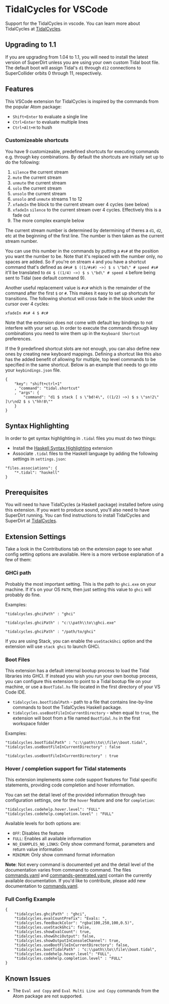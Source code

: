 # TidalCycles for VSCode

Support for the TidalCycles in vscode. You can learn more about
TidalCycles at [TidalCycles](https://tidalcycles.org).

## Upgrading to 1.1

If you are upgrading from 1.04 to 1.1, you will need to install the latest version of SuperDirt unless you are using
your own custom Tidal boot file. The default boot will assign Tidal's `d1` through `d12` connections to 
SuperCollider orbits 0 through 11, respectively.

## Features

This VSCode extension for TidalCycles is inspired by the commands from the popular Atom package:

- `Shift+Enter` to evaluate a single line
- `Ctrl+Enter` to evaluate multiple lines
- `Ctrl+Alt+H` to hush

### Customizeable shortcuts

You have 9 customizeable, predefined shortcuts for executing commands e.g. through key combinations. By default
the shortcuts are initially set up to do the following:

1. `silence` the current stream
2. `mute` the current stream
3. `unmute` the current stream
4. `solo` the current stream
5. `unsolo` the current stream
6. `unsolo` and `unmute` streams 1 to 12
7. `xfadeIn` the block to the current stream over 4 cycles (see below)
8. `xfadeIn` `silence` to the current stream over 4 cycles. Effectively this is a fade out
9. The more complex example below

The current stream number is determined by determining of theres a `d1`, `d2`, etc at the beginning of the first line.
The number is then taken as the current stream number.

You can use this number in the commands by putting a `#s#` at the position you want the number to be. Note that it's
replaced with the number only, no spaces are added. So if you're on stream `4` and you have a shortcut command that's
defined as `d#s# $ ((1/#s#) ~>) $ s \"bd\" # speed #s#` it'll be translated to `d4 $ ((1/4) ~>) $ s \"bd\" # speed 4`
before being sent to Tidal (see default command 9).

Another useful replacement value is `#c#` which is the remainder of the command after the first `$` or `#`. This makes
it easy to set up shortcuts for transitions. The following shortcut will cross fade in the block under the cursor over 4
cycles:

```
xfadeIn #s# 4 $ #c#
```

Note that the extension does not come with default key bindings to not interfere with your set up. In order to execute
the commands through key combinations you need to wire them up in the `Keyboard Shortcut` preferences.

If the 9 predefined shortcut slots are not enough, you can also define new ones by creating new keyboard mappings.
Defining a shortcut like this also has the added benefit of allowing for multiple, top level commands to be specified in
the same shortcut. Below is an example that needs to go into your `keybindings.json` file.

```
{
    "key": "shift+ctrl+1"
    , "command": "tidal.shortcut"
    , "args": {
        "command": "d1 $ stack [ s \"bd!4\", ((1/2) ~>) $ s \"sn!2\" ]\r\nd2 $ s \"hh!8\""
    }
}
```

## Syntax Highlighting

In order to get syntax highlighting in `.tidal` files you must do
two things:

- Install the [Haskell Syntax Highlighting](https://marketplace.visualstudio.com/items?itemName=justusadam.language-haskell) extension
- Associate `.tidal` files to the Haskell language by adding the following 
settings in `settings.json`:

```
"files.associations": {
    "*.tidal": "haskell"
}
```

## Prerequisites

You will need to have TidalCycles (a Haskell package) installed before
using this extension. If you want to produce sound, you'll also
need to have SuperDirt running. You can find instructions to install
TidalCycles and SuperDirt at [TidalCycles](https://tidalcycles.org).

## Extension Settings

Take a look in the Contributions tab on the extension page to see what config setting options are available. Here is
a more verbose explanation of a few of them:

### GHCi path

Probably the most important setting. This is the path to `ghci.exe` on your machine. 
If it's on your OS `PATH`, then just setting this value to `ghci` will probably do fine.

Examples:

`"tidalcycles.ghciPath" : "ghci"`

`"tidalcycles.ghciPath" : "c:\\path\\to\\ghci.exe"`

`"tidalcycles.ghciPath" : "/path/to/ghci"`

If you are using Stack, you can enable the `useStackGhci` option and the extension will use `stack ghci` to launch GHCi.

### Boot Files

This extension has a default internal bootup process to load the Tidal libraries into GHCI.
If instead you wish you run your own bootup process, you can configure this extension to point
to a Tidal bootup file on your machine, or use a `BootTidal.hs` file located in the first directory
of your VS Code IDE.

* `tidalcycles.bootTidalPath` - path to a file that contains line-by-line commands to boot the TidalCycles Haskell package.
* `tidalcycles.useBootFileInCurrentDirectory` - when equal to `true`, the extension will boot from a file named `BootTidal.hs` in the first workspace folder

Examples:

```
"tidalcycles.bootTidalPath" : "c:\\path\\to\\file\\boot.tidal",
"tidalcycles.useBootFileInCurrentDirectory" : false
```

```
"tidalcycles.useBootFileInCurrentDirectory" : true
```

### Hover / completion support for Tidal statements

This extension implements some code support features for Tidal specific
statements, providing code completion and hover information.

You can set the detail level of the provided information through two
configuration settings, one for the `hover` feature and one for `completion`:

```
"tidalcycles.codehelp.hover.level": "FULL"
"tidalcycles.codehelp.completion.level" : "FULL"
```

Available levels for both options are:

 * `OFF`: Disables the feature
 * `FULL`: Enables all available information 
 * `NO_EXAMPLES_NO_LINKS`: Only show command format, parameters and return value
                           information
 * `MINIMUM`: Only show command format information

**Note**: Not every command is documented yet and the detail level of the
documentation varies from command to command. The files
[commands.yaml](commands.yaml) and [commands-generated.yaml](commands-generated.yaml)
contain the currently available documentation. If you'd like to contribute,
please add new documentation to [commands.yaml](commands.yaml).

### Full Config Example

```
{
    "tidalcycles.ghciPath" : "ghci",
    "tidalcycles.evalCountPrefix": "Evals: ",
    "tidalcycles.feedbackColor": "rgba(100,250,100,0.5)",
    "tidalcycles.useStackGhci": false,
    "tidalcycles.showEvalCount": true,
    "tidalcycles.showGhciOutput": false,
    "tidalcycles.showOutputInConsoleChannel": true,
    "tidalcycles.useBootFileInCurrentDirectory": false,
    "tidalcycles.bootTidalPath" : "c:\\path\\to\\file\\boot.tidal",
    "tidalcycles.codehelp.hover.level": "FULL",
    "tidalcycles.codehelp.completion.level" : "FULL"
}
```

## Known Issues

- The `Eval and Copy` and `Eval Multi Line and Copy` commands from the Atom package are not supported.